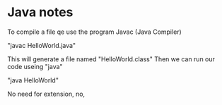 # Java notes

To compile a file qe use the program Javac (Java Compiler)

"javac HelloWorld.java"

This will generate a file named "HelloWorld.class"
Then we can run our code useing "java"

"java HelloWorld"

No need for extension, no, 